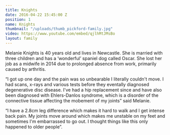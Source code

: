 ```yaml
---
title: Knights
date: 2016-04-22 15:45:00 Z
position: 1
name: Knights
thumbnail: "/uploads/thumb_pickford-family.jpg"
video: https://www.youtube.com/embed/qjlhMtJMsBo
layout: family
---
```


Melanie Knights is 40 years old and lives in Newcastle. She is married with three children and has a ‘wonderful’ spaniel dog called Oscar. She lost her job as a midwife in 2014 due to prolonged absence from work, primarily caused by arthritis.

“I got up one day and the pain was so unbearable I literally couldn't move. I had scans, x-rays and various tests before they eventally diagnosed degenerative disc disease. I've had a hip replacement since and have also been diagnosed with Ehlers-Danlos syndrome, which is a disorder of the connective tissue affecting the mobement of my joints” said Melanie.

“I have a 2.8cm leg difference which makes it hard to walk and I get intense back pain. My joints move around which makes me unstable on my feet and sometimes I'm embarrassed to go out. I thought things like this only happened to older people”.
